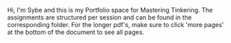 Hi, I'm Sybe and this is my Portfolio space for Mastering Tinkering. 
The assignments are structured per session and can be found in the corresponding folder.
For the longer pdf's, make sure to click 'more pages' at the bottom of the document to see all pages.
